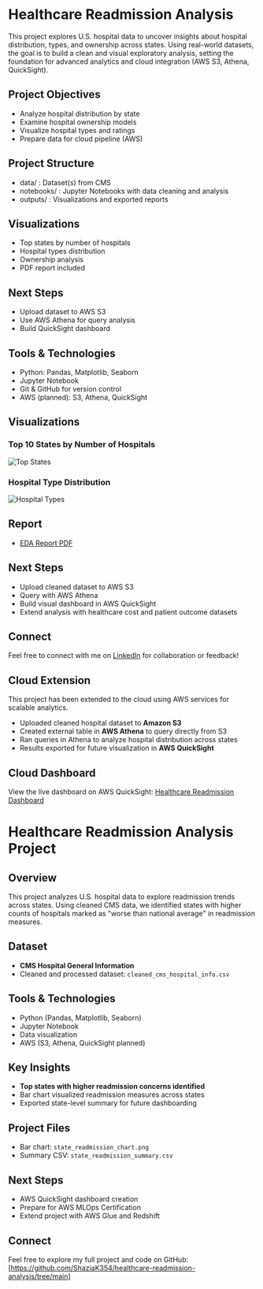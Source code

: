 #  Healthcare Readmission Analysis 

This project explores U.S. hospital data to uncover insights about hospital distribution, types, and ownership across states. Using real-world datasets, the goal is to build a clean and visual exploratory analysis, setting the foundation for advanced analytics and cloud integration (AWS S3, Athena, QuickSight).

## Project Objectives
- Analyze hospital distribution by state
- Examine hospital ownership models
- Visualize hospital types and ratings
- Prepare data for cloud pipeline (AWS)

## Project Structure

- data/ : Dataset(s) from CMS
- notebooks/ : Jupyter Notebooks with data cleaning and analysis
- outputs/ : Visualizations and exported reports

## Visualizations
- Top states by number of hospitals
- Hospital types distribution
- Ownership analysis
- PDF report included

## Next Steps
- Upload dataset to AWS S3
- Use AWS Athena for query analysis
- Build QuickSight dashboard

## Tools & Technologies
- Python: Pandas, Matplotlib, Seaborn
- Jupyter Notebook
- Git & GitHub for version control
- AWS (planned): S3, Athena, QuickSight

## Visualizations

### Top 10 States by Number of Hospitals
![Top States](outputs/top_states_hospitals.png)

### Hospital Type Distribution
![Hospital Types](outputs/hospital_type_distribution.png)

## Report
- [EDA Report PDF](outputs/EDA_Hospital_info.pdf)

## Next Steps
- Upload cleaned dataset to AWS S3
- Query with AWS Athena
- Build visual dashboard in AWS QuickSight
- Extend analysis with healthcare cost and patient outcome datasets

## Connect
Feel free to connect with me on [LinkedIn](https://www.linkedin.com/in/shazia-kashif-958621262/) for collaboration or feedback!
##  Cloud Extension

This project has been extended to the cloud using AWS services for scalable analytics.

-  Uploaded cleaned hospital dataset to **Amazon S3**
-  Created external table in **AWS Athena** to query directly from S3
-  Ran queries in Athena to analyze hospital distribution across states
- Results exported for future visualization in **AWS QuickSight**


## Cloud Dashboard

View the live dashboard on AWS QuickSight:
[Healthcare Readmission Dashboard](https://us-east-1.quicksight.aws.amazon.com/sn/dashboards/c1b0e242-7a30-4448-a77d-afda5890e77f)

#  Healthcare Readmission Analysis Project

## Overview
This project analyzes U.S. hospital data to explore readmission trends across states. Using cleaned CMS data, we identified states with higher counts of hospitals marked as "worse than national average" in readmission measures.

## Dataset
- **CMS Hospital General Information**
- Cleaned and processed dataset: `cleaned_cms_hospital_info.csv`

## Tools & Technologies
- Python (Pandas, Matplotlib, Seaborn)
- Jupyter Notebook
- Data visualization
- AWS (S3, Athena, QuickSight planned)

## Key Insights
- **Top states with higher readmission concerns identified**
- Bar chart visualized readmission measures across states
- Exported state-level summary for future dashboarding

## Project Files
- Bar chart: `state_readmission_chart.png`
- Summary CSV: `state_readmission_summary.csv`

## Next Steps
- AWS QuickSight dashboard creation
- Prepare for AWS MLOps Certification 
- Extend project with AWS Glue and Redshift

## Connect
Feel free to explore my full project and code on GitHub: [https://github.com/ShaziaK354/healthcare-readmission-analysis/tree/main]





